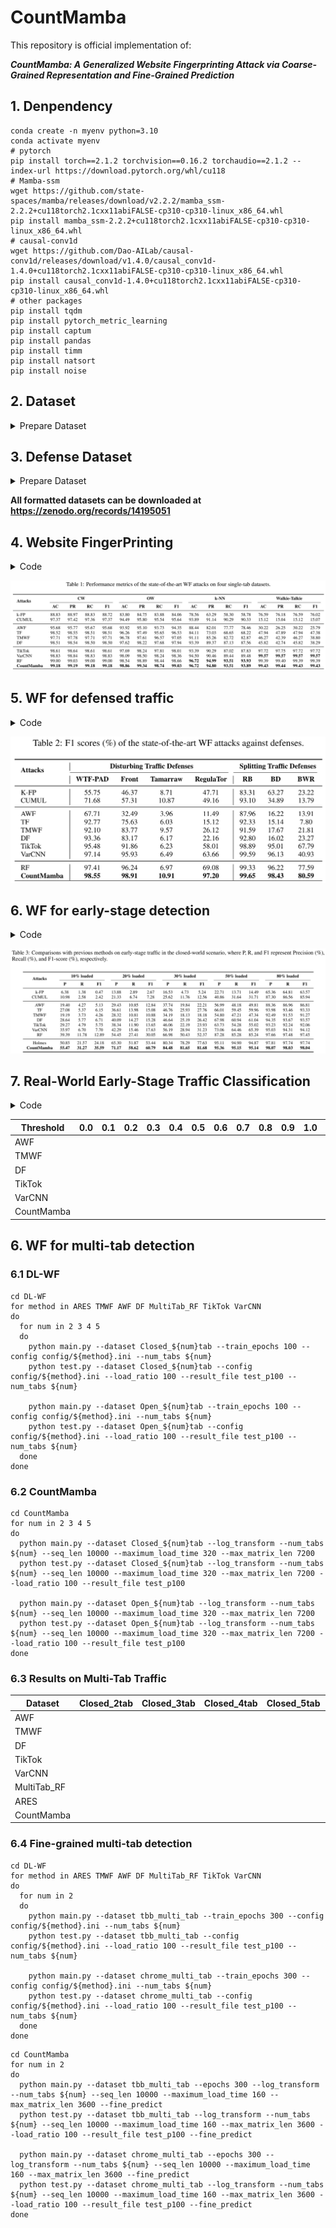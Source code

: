 # CountMamba

This repository is official implementation of:

***CountMamba: A Generalized Website Fingerprinting Attack via Coarse-Grained Representation and Fine-Grained Prediction***

## 1. Denpendency
``` shell
conda create -n myenv python=3.10
conda activate myenv
# pytorch
pip install torch==2.1.2 torchvision==0.16.2 torchaudio==2.1.2 --index-url https://download.pytorch.org/whl/cu118
# Mamba-ssm
wget https://github.com/state-spaces/mamba/releases/download/v2.2.2/mamba_ssm-2.2.2+cu118torch2.1cxx11abiFALSE-cp310-cp310-linux_x86_64.whl
pip install mamba_ssm-2.2.2+cu118torch2.1cxx11abiFALSE-cp310-cp310-linux_x86_64.whl
# causal-conv1d
wget https://github.com/Dao-AILab/causal-conv1d/releases/download/v1.4.0/causal_conv1d-1.4.0+cu118torch2.1cxx11abiFALSE-cp310-cp310-linux_x86_64.whl
pip install causal_conv1d-1.4.0+cu118torch2.1cxx11abiFALSE-cp310-cp310-linux_x86_64.whl
# other packages
pip install tqdm
pip install pytorch_metric_learning
pip install captum
pip install pandas
pip install timm
pip install natsort
pip install noise
```

## 2. Dataset
<details>
  
<summary>Prepare Dataset</summary>

### 2.1 Download Dataset
Prepare following datasets in "dataset" folder:
- DF: provided by Tik-Tok
  - CW (https://zenodo.org/records/11631265/files/Undefended.zip?download=1)
  - OW (https://zenodo.org/records/11631265/files/Undefended_OW.zip?download=1)
- Walkie-Talkie:
  - https://zenodo.org/records/11631265/files/W_T_Simulated.zip?download=1
- k-NN: 
  - https://github.com/kdsec/wangknn-dataset
  
- Multi-Tab datasets:
  - ARES Dataset
    - https://github.com/Xinhao-Deng/Multitab-WF-Datasets
  - TMWF Dataset
    - https://github.com/jzx-bupt/TMWF
### 2.2 Process Raw Dataset (k-NN & W_T & OW)
```shell
cd data_process
python concat_cell.py  # k-NN & W_T
python check_format.py  # Manually modify the tail of the illegal file OW/5278340744671043543057
```

### 2.3 Merge Traces (TMWF)
```shell
cd data_process
python MergeSingleTraces_openworld.py --input_dir "/nvme/dxw/TMWF-main/dataset/tbb single tab/" --output_dir "/nvme/dxw/TMWF-main/dataset/tbb_multi_tab/"
python MergeSingleTraces_openworld.py --input_dir "/nvme/dxw/TMWF-main/dataset/chrome single tab/" --output_dir "/nvme/dxw/TMWF-main/dataset/chrome_multi_tab/"
```

### 2.4 Convert to npz
```shell
cd data_process
python convert_to_npz.py --dataset CW
python convert_to_npz.py --dataset OW
python convert_to_npz.py --dataset k-NN
python convert_to_npz.py --dataset W_T

python convert_multi_tab_npz.py --dataset Closed_2tab
python convert_multi_tab_npz.py --dataset Closed_3tab
python convert_multi_tab_npz.py --dataset Closed_4tab
python convert_multi_tab_npz.py --dataset Closed_5tab
python convert_multi_tab_npz.py --dataset Open_2tab
python convert_multi_tab_npz.py --dataset Open_3tab
python convert_multi_tab_npz.py --dataset Open_4tab
python convert_multi_tab_npz.py --dataset Open_5tab

python convert_merge_npz.py --input_file "/nvme/dxw/TMWF-main/dataset/tbb_multi_tab/"
python convert_merge_npz.py --input_file "/nvme/dxw/TMWF-main/dataset/chrome_multi_tab/"
```

### 2.5 Dataset Split
```shell
cd data_process
for dataset in CW OW k-NN W_T
do
  python dataset_split.py --dataset ${dataset}
done

for dataset in Closed_2tab Closed_3tab Closed_4tab Closed_5tab Open_2tab Open_3tab Open_4tab Open_5tab tbb_multi_tab chrome_multi_tab
do
  python dataset_split.py --dataset ${dataset} --use_stratify False
done
```

</details>

## 3. Defense Dataset
<details>
  
<summary>Prepare Dataset</summary>

### 3.1 Defenses
- WTF-PAD: Add dummy packets. No latency.
  ``` shell
  cd defense/wtfpad
  python main.py --traces_path "../../dataset/CW"
  python main.py --traces_path "../../dataset/OW"

  cd defense_npz/wtfpad
  python main.py --traces_path "../../npz_dataset/Closed_2tab"
  python main.py --traces_path "../../npz_dataset/Open_2tab"
  ```
- FRONT: Add dummy packets with fixed length of 888. No latency.
  ``` shell
  cd defense/front
  python main.py --p "../../dataset/CW"
  python main.py --p "../../dataset/OW"

  cd defense_npz/front
  python main.py --p "../../npz_dataset/Closed_2tab"
  python main.py --p "../../npz_dataset/Open_2tab"
  ```
- Tamaraw: Send packets at constant rate with fixed size.
  ``` shell
  cd defense/tamaraw
  python tamaraw.py --traces_path "../../dataset/CW"
  ```
- RegulaTor: transmit packets in a time-sensitive manner
  - When a download traffic 'surge' arrives, RegulaTor starts sending packets at a set initial rate.
  - If no packets are available when one is scheduled, a dummy packet is sent instead.
  - At the same time, RegulaTor sends upload packets at some fraction of the download packet sending rate.
  ``` shell
  cd defense/regulartor
  python regulator_sim.py --source_path "../../dataset/CW/" --output_path "../results/regulator_CW/"
  python regulator_sim.py --source_path "../../dataset/OW/" --output_path "../results/regulator_OW/"

  cd defense_npz/regulartor
  python regulator_sim.py --source_path "../../npz_dataset/Closed_2tab" --output_path "../results/regulator_Closed_2tab"
  python regulator_sim.py --source_path "../../npz_dataset/Open_2tab" --output_path "../results/regulator_Open_2tab"
  ```
- TrafficSilver: Split traffic.
  - Round Robin
    ``` shell
    cd defense/trafficsilver
    python simulator.py --p "../../dataset/CW/" --o "../results/trafficsilver_rb_CW/" --s round_robin
    python simulator.py --p "../../dataset/OW/" --o "../results/trafficsilver_rb_OW/" --s round_robin
    ```
  - By Direction
    ``` shell
    cd defense/trafficsilver
    python simulator.py --p "../../dataset/CW/" --o "../results/trafficsilver_bd_CW/" --s in_and_out
    python simulator.py --p "../../dataset/OW/" --o "../results/trafficsilver_bd_OW/" --s in_and_out
    ```
  - Batched Weighted Random
    ``` shell
    cd defense/trafficsilver
    python simulator.py --p "../../dataset/CW/" --o "../results/trafficsilver_bwr_CW/" --s batched_weighted_random -r 50,70 -a 1,1,1
    python simulator.py --p "../../dataset/OW/" --o "../results/trafficsilver_bwr_OW/" --s batched_weighted_random -r 50,70 -a 1,1,1
    ```

### 3.2 Overhead for defense methods (CW)

| Defense           | Latency Overhead | Bandwith Overhead |
| ----------------- | ---------------- | ----------------- |
| WTF-PAD           | 1.00             | 1.47              |
| FRONT             | 1.00             | 1.46              |
| Tamaraw           | 2.82             | 3.69              |
| RegulaTor         | 1.05             | 1.58              |
| TrafficSilver-RB  | 1.00             | 1.00              |
| TrafficSilver-BD  | 1.00             | 1.00              |
| TrafficSilver-BWR | 1.00             | 1.00              | 

### 3.3 Convert to npz
``` shell
cd data_process
for dataset in wtfpad_CW front_CW tamaraw_CW regulator_CW trafficsilver_rb_CW trafficsilver_bd_CW trafficsilver_bwr_CW wtfpad_OW front_OW regulator_OW trafficsilver_rb_OW trafficsilver_bd_OW trafficsilver_bwr_OW
do
  python convert_to_npz.py --dataset ${dataset}
done
```

### 3.4 Dataset Split
```shell
cd data_process
for dataset in wtfpad_CW front_CW tamaraw_CW regulator_CW trafficsilver_rb_CW trafficsilver_bd_CW trafficsilver_bwr_CW wtfpad_OW front_OW regulator_OW trafficsilver_rb_OW trafficsilver_bd_OW trafficsilver_bwr_OW
do
  python dataset_split.py --dataset ${dataset}
done
```

```shell
for dataset in wtfpad_Closed_2tab wtfpad_Open_2tab front_Closed_2tab front_Open_2tab regulator_Closed_2tab regulator_Open_2tab
do
  python dataset_split.py --dataset ${dataset} --use_stratify False
done
```

</details>

**All formatted datasets can be downloaded at https://zenodo.org/records/14195051**

## 4. Website FingerPrinting
<details>
  
<summary>Code</summary>

### 4.1 DL-WF
```shell
cd DL-WF
for method in AWF DF RF TF TikTok TMWF VarCNN
do
  python main.py --dataset CW --train_epochs 100 --config config/${method}.ini
  python test.py --dataset CW --config config/${method}.ini --load_ratio 100 --result_file test_p100
  
  python main.py --dataset OW --train_epochs 100 --config config/${method}.ini
  python test.py --dataset OW --config config/${method}.ini --load_ratio 100 --result_file test_p100
  
  python main.py --dataset k-NN --train_epochs 100 --config config/${method}.ini
  python test.py --dataset k-NN --config config/${method}.ini --load_ratio 100 --result_file test_p100
  
  python main.py --dataset W_T --train_epochs 100 --config config/${method}.ini
  python test.py --dataset W_T --config config/${method}.ini --load_ratio 100 --result_file test_p100
done
```

### 4.2 ML-WF
```shell
cd ML-WF
for dataset in CW OW k-NN W_T
do
  python k-FP.py --dataset ${dataset}
  python k-FP_test.py --dataset ${dataset} --load_ratio 100 --result_file test_p100
  
  python CUMUL.py --dataset ${dataset}
  python CUMUL_test.py --dataset ${dataset} --load_ratio 100 --result_file test_p100
done
```

### 4.3 CountMamba
```shell
cd CountMamba
for dataset in CW OW W_T
do
  python main.py --dataset ${dataset} --log_transform --maximum_load_time 120 --max_matrix_len 2700
  python test.py --dataset ${dataset} --log_transform --load_ratio 100 --result_file test_p100 --maximum_load_time 120 --max_matrix_len 2700
done

python main.py --dataset k-NN --log_transform --seq_len 10000 --maximum_load_time 120 --max_matrix_len 2700
python test.py --dataset k-NN --log_transform --seq_len 10000 --load_ratio 100 --result_file test_p100 --maximum_load_time 120 --max_matrix_len 2700

```

</details>

![image](https://github.com/SJTU-dxw/CountMamba-WF/blob/main/img/single_tab_result.png)

## 5. WF for defensed traffic
<details>
  
<summary>Code</summary>

### 5.1 DL-WF
```shell
cd DL-WF
for method in AWF DF RF TF TikTok TMWF VarCNN
do
  for dataset in wtfpad_CW front_CW tamaraw_CW regulator_CW trafficsilver_rb_CW trafficsilver_bd_CW trafficsilver_bwr_CW
  do
    python main.py --dataset ${dataset} --train_epochs 100 --config config/${method}.ini
    python test.py --dataset ${dataset} --config config/${method}.ini --load_ratio 100 --result_file test_p100
  done
done
```

### 5.2 ML-WF
```shell
cd ML-WF
for dataset in wtfpad_CW front_CW tamaraw_CW regulator_CW trafficsilver_rb_CW trafficsilver_bd_CW trafficsilver_bwr_CW
do
  python k-FP.py --dataset ${dataset}
  python k-FP_test.py --dataset ${dataset} --load_ratio 100 --result_file test_p100
  
  python CUMUL.py --dataset ${dataset}  # Set max_iter=100,0000 for trafficsilver_bwr_CW
  python CUMUL_test.py --dataset ${dataset} --load_ratio 100 --result_file test_p100
done
```

### 5.3 CountMamba
```shell
cd CountMamba
for dataset in wtfpad_CW front_CW regulator_CW trafficsilver_rb_CW trafficsilver_bd_CW trafficsilver_bwr_CW
do
  python main.py --dataset ${dataset} --log_transform --maximum_load_time 120 --max_matrix_len 2700
  python test.py --dataset ${dataset} --log_transform --load_ratio 100 --result_file test_p100 --maximum_load_time 120 --max_matrix_len 2700
done

python main.py --dataset tamaraw_CW --log_transform --seq_len 10000 --maximum_load_time 120 --max_matrix_len 2700
python test.py --dataset tamaraw_CW --log_transform --seq_len 10000 --load_ratio 100 --result_file test_p100 --maximum_load_time 120 --max_matrix_len 2700
```

</details>

![image](https://github.com/SJTU-dxw/CountMamba-WF/blob/main/img/defense_result.png)

## 6. WF for early-stage detection
<details>
  
<summary>Code</summary>

Generate early-stage test set
```shell
cd data_process
python gen_early_traffic.py --dataset CW
```

### 6.1 Holmes
temporal_train.py, temporal_valid.py
```shell
cd Holmes
python temporal_extractor.py --dataset CW --in_file train
python temporal_extractor.py --dataset CW --in_file valid
```
RF_IS/max_f1.pth
```shell
cd Holmes
python train_RF.py --dataset CW --train_epochs 30
```
attr_DeepLiftShap.npz
```shell
cd Holmes
python feature_attr.py --dataset CW
```
aug_train.npz, aug_valid.npz
```shell
cd Holmes
python data_augmentation.py --dataset CW --in_file train
python data_augmentation.py --dataset CW --in_file valid
```
taf_aug_train.npz, taf_aug_valid.npz
```shell
cd Holmes
python gen_taf.py --dataset CW --in_file aug_train
python gen_taf.py --dataset CW --in_file aug_valid
```
Holmes/max_f1.pth
```shell
cd Holmes
python train.py --dataset CW --train_epochs 100
```
spatial_distribution.npz
```shell
cd Holmes
python spatial_analysis.py --dataset CW
```
taf_test_p10.npz, ..., taf_test_p100.npz
```shell
cd Holmes
python gen_taf.py --dataset CW --in_file test_p10
python gen_taf.py --dataset CW --in_file test_p20
python gen_taf.py --dataset CW --in_file test_p30
python gen_taf.py --dataset CW --in_file test_p40
python gen_taf.py --dataset CW --in_file test_p50
python gen_taf.py --dataset CW --in_file test_p60
python gen_taf.py --dataset CW --in_file test_p70
python gen_taf.py --dataset CW --in_file test_p80
python gen_taf.py --dataset CW --in_file test_p90
python gen_taf.py --dataset CW --in_file test_p100
```
test_p10.json, ..., test_p100.json
```shell
cd Holmes
python test.py --dataset CW --test_file taf_test_p10 --result_file test_p10
python test.py --dataset CW --test_file taf_test_p20 --result_file test_p20
python test.py --dataset CW --test_file taf_test_p30 --result_file test_p30
python test.py --dataset CW --test_file taf_test_p40 --result_file test_p40
python test.py --dataset CW --test_file taf_test_p50 --result_file test_p50
python test.py --dataset CW --test_file taf_test_p60 --result_file test_p60
python test.py --dataset CW --test_file taf_test_p70 --result_file test_p70
python test.py --dataset CW --test_file taf_test_p80 --result_file test_p80
python test.py --dataset CW --test_file taf_test_p90 --result_file test_p90
python test.py --dataset CW --test_file taf_test_p100 --result_file test_p100
```
### 6.2 DL-WF
```shell
cd DL-WF 
python main.py --dataset CW --train_epochs 100 --config config/AWF.ini
python main.py --dataset CW --train_epochs 100 --config config/DF.ini
python main.py --dataset CW --train_epochs 100 --config config/RF.ini
python main.py --dataset CW --train_epochs 100 --config config/TF.ini
python main.py --dataset CW --train_epochs 100 --config config/TikTok.ini
python main.py --dataset CW --train_epochs 100 --config config/TMWF.ini
python main.py --dataset CW --train_epochs 100 --config config/VarCNN.ini
```

```shell
cd DL-WF
for percent in {10..100..10}
do
  python test.py --dataset CW --config config/AWF.ini --load_ratio ${percent} --result_file test_p${percent}
  python test.py --dataset CW --config config/DF.ini --load_ratio ${percent} --result_file test_p${percent}
  python test.py --dataset CW --config config/RF.ini --load_ratio ${percent} --result_file test_p${percent}
  python test.py --dataset CW --config config/TF.ini --load_ratio ${percent} --result_file test_p${percent}
  python test.py --dataset CW --config config/TikTok.ini --load_ratio ${percent} --result_file test_p${percent}
  python test.py --dataset CW --config config/TMWF.ini --load_ratio ${percent} --result_file test_p${percent}
  python test.py --dataset CW --config config/VarCNN.ini --load_ratio ${percent} --result_file test_p${percent}
done
```
### 6.3 ML-WF
```shell
cd ML-WF
python k-FP.py --dataset CW
python CUMUL.py --dataset CW
```

```shell
cd ML-WF
for percent in {10..100..10}
do
  python k-FP_test.py --dataset CW --load_ratio ${percent} --result_file test_p${percent}
  python CUMUL_test.py --dataset CW --load_ratio ${percent} --result_file test_p${percent}
done 
```

### 6.4 CountMamba
```shell
cd CountMamba
python main.py --dataset CW --log_transform --early_stage --num_aug 50 --maximum_load_time 120 --max_matrix_len 2700
```

```shell
cd CountMamba
for percent in {10..100..10}
do
  python test.py --dataset CW --log_transform --load_ratio ${percent} --result_file test_p${percent} --maximum_load_time 120 --max_matrix_len 2700
done
```

</details>

![image](https://github.com/SJTU-dxw/CountMamba-WF/blob/main/img/early_stage_result.png)

## 7. Real-World Early-Stage Traffic Classification
<details>
  
<summary>Code</summary>

```shell
cd EarlyStage
for threshold in 0.0 0.1 0.2 0.3 0.4 0.5 0.6 0.7 0.8 0.9 0.95 1.0
do
  python main.py --dataset CW --model CountMamba --threshold ${threshold} --device cuda --maximum_load_time 120 --max_matrix_len 2700 --embed_dim 256
done

for device in cuda
do
  for model in RF AWF DF TMWF TikTok VarCNN
  do
    for threshold in 0.0 0.1 0.2 0.3 0.4 0.5 0.6 0.7 0.8 0.9 0.95 1.0
    do
      python main.py --dataset CW --model ${model} --threshold ${threshold} --device ${device}
    done
  done
done
```

```shell
cd EarlyStage
for device in cuda
do
  for threshold in 0.0
  do
    python main.py --dataset CW --model Holmes --threshold ${threshold} --device ${device}
  done
done
```
</details>

| Threshold  | 0.0 | 0.1 | 0.2 | 0.3 | 0.4 | 0.5 | 0.6 | 0.7 | 0.8 | 0.9 | 1.0 | 1.01 |
| ---------- | --- | --- | --- | --- | --- | --- | --- | --- | --- | --- | --- | ---- |
| AWF        |     |     |     |     |     |     |     |     |     |     |     |      |
| TMWF       |     |     |     |     |     |     |     |     |     |     |     |      |
| DF         |     |     |     |     |     |     |     |     |     |     |     |      |
| TikTok     |     |     |     |     |     |     |     |     |     |     |     |      |
| VarCNN     |     |     |     |     |     |     |     |     |     |     |     |      |
| CountMamba |     |     |     |     |     |     |     |     |     |     |     |      |


## 6. WF for multi-tab detection

### 6.1 DL-WF
```shell
cd DL-WF
for method in ARES TMWF AWF DF MultiTab_RF TikTok VarCNN
do
  for num in 2 3 4 5
  do
    python main.py --dataset Closed_${num}tab --train_epochs 100 --config config/${method}.ini --num_tabs ${num}
    python test.py --dataset Closed_${num}tab --config config/${method}.ini --load_ratio 100 --result_file test_p100 --num_tabs ${num}
    
    python main.py --dataset Open_${num}tab --train_epochs 100 --config config/${method}.ini --num_tabs ${num}
    python test.py --dataset Open_${num}tab --config config/${method}.ini --load_ratio 100 --result_file test_p100 --num_tabs ${num}
  done
done
```

### 6.2 CountMamba
```shell
cd CountMamba
for num in 2 3 4 5
do
  python main.py --dataset Closed_${num}tab --log_transform --num_tabs ${num} --seq_len 10000 --maximum_load_time 320 --max_matrix_len 7200
  python test.py --dataset Closed_${num}tab --log_transform --num_tabs ${num} --seq_len 10000 --maximum_load_time 320 --max_matrix_len 7200 --load_ratio 100 --result_file test_p100
  
  python main.py --dataset Open_${num}tab --log_transform --num_tabs ${num} --seq_len 10000 --maximum_load_time 320 --max_matrix_len 7200
  python test.py --dataset Open_${num}tab --log_transform --num_tabs ${num} --seq_len 10000 --maximum_load_time 320 --max_matrix_len 7200 --load_ratio 100 --result_file test_p100
done
```

### 6.3 Results on Multi-Tab Traffic
| Dataset     | Closed_2tab | Closed_3tab | Closed_4tab | Closed_5tab | Open_2tab | Open_3tab | Open_4tab | Open_5tab |
| ----------- | ----------- | ----------- | ----------- | ----------- | --------- | --------- | --------- | --------- |
| AWF         |             |             |             |             |           |           |           |           |
| TMWF        |             |             |             |             |           |           |           |           |
| DF          |             |             |             |             |           |           |           |           |
| TikTok      |             |             |             |             |           |           |           |           |
| VarCNN      |             |             |             |             |           |           |           |           |
| MultiTab_RF |             |             |             |             |           |           |           |           |
| ARES        |             |             |             |             |           |           |           |           |
| CountMamba  |             |             |             |             |           |           |           |           |


### 6.4 Fine-grained multi-tab detection
```shell
cd DL-WF
for method in ARES TMWF AWF DF MultiTab_RF TikTok VarCNN
do
  for num in 2
  do
    python main.py --dataset tbb_multi_tab --train_epochs 300 --config config/${method}.ini --num_tabs ${num}
    python test.py --dataset tbb_multi_tab --config config/${method}.ini --load_ratio 100 --result_file test_p100 --num_tabs ${num}
    
    python main.py --dataset chrome_multi_tab --train_epochs 300 --config config/${method}.ini --num_tabs ${num}
    python test.py --dataset chrome_multi_tab --config config/${method}.ini --load_ratio 100 --result_file test_p100 --num_tabs ${num}
  done
done
```

```shell
cd CountMamba
for num in 2
do
  python main.py --dataset tbb_multi_tab --epochs 300 --log_transform --num_tabs ${num} --seq_len 10000 --maximum_load_time 160 --max_matrix_len 3600 --fine_predict
  python test.py --dataset tbb_multi_tab --log_transform --num_tabs ${num} --seq_len 10000 --maximum_load_time 160 --max_matrix_len 3600 --load_ratio 100 --result_file test_p100 --fine_predict
  
  python main.py --dataset chrome_multi_tab --epochs 300 --log_transform --num_tabs ${num} --seq_len 10000 --maximum_load_time 160 --max_matrix_len 3600 --fine_predict
  python test.py --dataset chrome_multi_tab --log_transform --num_tabs ${num} --seq_len 10000 --maximum_load_time 160 --max_matrix_len 3600 --load_ratio 100 --result_file test_p100 --fine_predict
done
```
